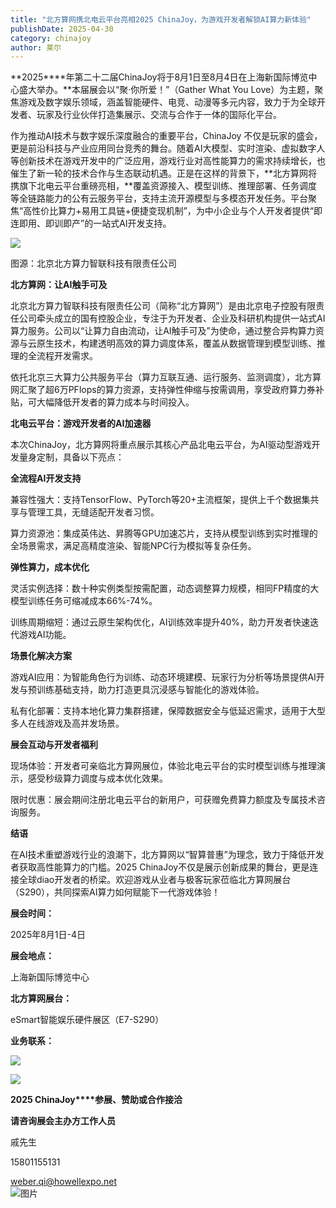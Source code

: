 ```yaml
---
title: "北方算网携北电云平台亮相2025 ChinaJoy，为游戏开发者解锁AI算力新体验"
publishDate: 2025-04-30
category: chinajoy
author: 莱尔
---
```


**2025****年第二十二届ChinaJoy将于8月1日至8月4日在上海新国际博览中心盛大举办。**本届展会以“聚·你所爱！”（Gather What You Love）为主题，聚焦游戏及数字娱乐领域，涵盖智能硬件、电竞、动漫等多元内容，致力于为全球开发者、玩家及行业伙伴打造集展示、交流与合作于一体的国际化平台。

作为推动AI技术与数字娱乐深度融合的重要平台，ChinaJoy 不仅是玩家的盛会，更是前沿科技与产业应用同台竞秀的舞台。随着AI大模型、实时渲染、虚拟数字人等创新技术在游戏开发中的广泛应用，游戏行业对高性能算力的需求持续增长，也催生了新一轮的技术合作与生态联动机遇。正是在这样的背景下，**北方算网将携旗下北电云平台重磅亮相，**覆盖资源接入、模型训练、推理部署、任务调度等全链路能力的公有云服务平台，支持主流开源模型与多模态开发任务。平台聚焦“高性价比算力+易用工具链+便捷变现机制”，为中小企业与个人开发者提供“即连即用、即训即产”的一站式AI开发支持。

![](https://ec-net-1251389766.cos.ap-shanghai.myqcloud.com/wp-content/uploads/2025/04/20250430230617279-575x1024.jpg)

图源：北京北方算力智联科技有限责任公司

**北方算网：让AI触手可及**

北京北方算力智联科技有限责任公司（简称“北方算网”）是由北京电子控股有限责任公司牵头成立的国有控股企业，专注于为开发者、企业及科研机构提供一站式AI算力服务。公司以“让算力自由流动，让AI触手可及”为使命，通过整合异构算力资源与云原生技术，构建透明高效的算力调度体系，覆盖从数据管理到模型训练、推理的全流程开发需求。

依托北京三大算力公共服务平台（算力互联互通、运行服务、监测调度），北方算网汇聚了超6万PFlops的算力资源，支持弹性伸缩与按需调用，享受政府算力券补贴，可大幅降低开发者的算力成本与时间投入。

**北电云平台：游戏开发者的AI加速器**

本次ChinaJoy，北方算网将重点展示其核心产品北电云平台，为AI驱动型游戏开发量身定制，具备以下亮点：

**全流程AI开发支持**

兼容性强大：支持TensorFlow、PyTorch等20+主流框架，提供上千个数据集共享与管理工具，无缝适配开发者习惯。

算力资源池：集成英伟达、昇腾等GPU加速芯片，支持从模型训练到实时推理的全场景需求，满足高精度渲染、智能NPC行为模拟等复杂任务。

**弹性算力，成本优化**

灵活实例选择：数十种实例类型按需配置，动态调整算力规模，相同FP精度的大模型训练任务可缩减成本66%-74%。

训练周期缩短：通过云原生架构优化，AI训练效率提升40%，助力开发者快速迭代游戏AI功能。

**场景化解决方案**

游戏AI应用：为智能角色行为训练、动态环境建模、玩家行为分析等场景提供AI开发与预训练基础支持，助力打造更具沉浸感与智能化的游戏体验。

私有化部署：支持本地化算力集群搭建，保障数据安全与低延迟需求，适用于大型多人在线游戏及高并发场景。

**展会互动与开发者福利**

现场体验：开发者可亲临北方算网展位，体验北电云平台的实时模型训练与推理演示，感受秒级算力调度与成本优化效果。

限时优惠：展会期间注册北电云平台的新用户，可获赠免费算力额度及专属技术咨询服务。

**结语**

在AI技术重塑游戏行业的浪潮下，北方算网以“智算普惠”为理念，致力于降低开发者获取高性能算力的门槛。2025 ChinaJoy不仅是展示创新成果的舞台，更是连接全球diao开发者的桥梁。欢迎游戏从业者与极客玩家莅临北方算网展台（S290），共同探索AI算力如何赋能下一代游戏体验！

**展会时间：**

2025年8月1日-4日

**展会地点：**

上海新国际博览中心

**北方算网展台：**

eSmart智能娱乐硬件展区（E7-S290）

**业务联系：**

![](https://ec-net-1251389766.cos.ap-shanghai.myqcloud.com/wp-content/uploads/2025/04/20250430230626699.png)

![](https://ec-net-1251389766.cos.ap-shanghai.myqcloud.com/wp-content/uploads/2025/04/20250430230628645.png)

**2025 ChinaJoy****参展、赞助或合作接洽**

**请咨询展会主办方工作人员**

戚先生

15801155131

weber.qi@howellexpo.net  
![图片](blob:https://www.easecation.net/33ed68f9-e69a-45c7-859d-30f3333c235b)
